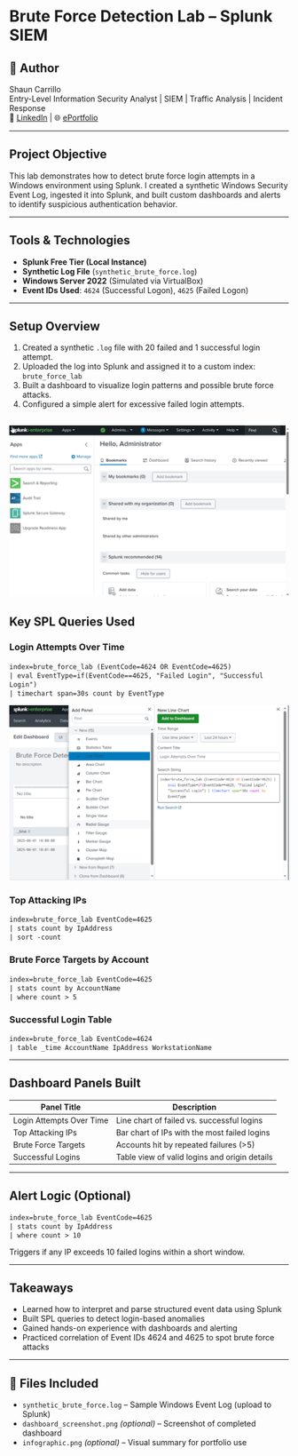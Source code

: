 # Brute Force Detection Lab – Splunk SIEM

## 👤 Author
Shaun Carrillo  
Entry-Level Information Security Analyst | SIEM | Traffic Analysis | Incident Response  
🔗 [LinkedIn](https://linkedin.com/in/shaun-carrillo) | 🌐 [ePortfolio](https://carrillocybercom.wordpress.com/)

---

## Project Objective
This lab demonstrates how to detect brute force login attempts in a Windows environment using Splunk. I created a synthetic Windows Security Event Log, ingested it into Splunk, and built custom dashboards and alerts to identify suspicious authentication behavior.

---

## Tools & Technologies
-  **Splunk Free Tier (Local Instance)**
-  **Synthetic Log File** (`synthetic_brute_force.log`)
-  **Windows Server 2022** (Simulated via VirtualBox)
-  **Event IDs Used**: `4624` (Successful Logon), `4625` (Failed Logon)

---

## Setup Overview

1. Created a synthetic `.log` file with 20 failed and 1 successful login attempt.
2. Uploaded the log into Splunk and assigned it to a custom index: `brute_force_lab`
3. Built a dashboard to visualize login patterns and possible brute force attacks.
4. Configured a simple alert for excessive failed login attempts.

![Dashboard Screenshot](dashboard.png)
---

## Key SPL Queries Used

### Login Attempts Over Time
```spl
index=brute_force_lab (EventCode=4624 OR EventCode=4625)
| eval EventType=if(EventCode==4625, "Failed Login", "Successful Login")
| timechart span=30s count by EventType

```
![Login Attempts Over Time](loginattempts.png)
### Top Attacking IPs
```spl
index=brute_force_lab EventCode=4625
| stats count by IpAddress
| sort -count
```

### Brute Force Targets by Account
```spl
index=brute_force_lab EventCode=4625
| stats count by AccountName
| where count > 5
```

### Successful Login Table
```spl
index=brute_force_lab EventCode=4624
| table _time AccountName IpAddress WorkstationName
```

---

## Dashboard Panels Built

| Panel Title              | Description                                        |
|--------------------------|----------------------------------------------------|
| Login Attempts Over Time | Line chart of failed vs. successful logins         |
| Top Attacking IPs        | Bar chart of IPs with the most failed logins       |
| Brute Force Targets      | Accounts hit by repeated failures (>5)             |
| Successful Logins        | Table view of valid logins and origin details      |

---

## Alert Logic (Optional)
```spl
index=brute_force_lab EventCode=4625
| stats count by IpAddress
| where count > 10
```
Triggers if any IP exceeds 10 failed logins within a short window.

---

## Takeaways
- Learned how to interpret and parse structured event data using Splunk
- Built SPL queries to detect login-based anomalies
- Gained hands-on experience with dashboards and alerting
- Practiced correlation of Event IDs 4624 and 4625 to spot brute force attacks

---

## 📁 Files Included
- `synthetic_brute_force.log` – Sample Windows Event Log (upload to Splunk)
- `dashboard_screenshot.png` *(optional)* – Screenshot of completed dashboard
- `infographic.png` *(optional)* – Visual summary for portfolio use
